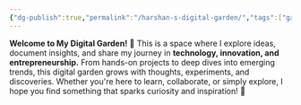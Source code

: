 ```yaml
---
{"dg-publish":true,"permalink":"/harshan-s-digital-garden/","tags":["gardenEntry"]}
---
```


**Welcome to My Digital Garden!** 🌱 This is a space where I explore ideas, document insights, and share my journey in **technology, innovation, and entrepreneurship.** From hands-on projects to deep dives into emerging trends, this digital garden grows with thoughts, experiments, and discoveries. Whether you're here to learn, collaborate, or simply explore, I hope you find something that sparks curiosity and inspiration! 🚀